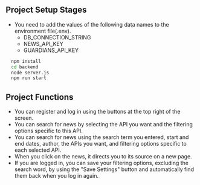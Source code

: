 ## Project Setup Stages

-   You need to add the values of the following data names to the environment file(.env).
    -   DB_CONNECTION_STRING
    -   NEWS_API_KEY
    -   GUARDIANS_API_KEY

```bash
  npm install
  cd backend
  node server.js
  npm run start
```

## Project Functions

-   You can register and log in using the buttons at the top right of the screen.
-   You can search for news by selecting the API you want and the filtering options specific to this API.
-   You can search for news using the search term you entered, start and end dates, author, the APIs you want, and filtering options specific to each selected API.
-   When you click on the news, it directs you to its source on a new page.
-   If you are logged in, you can save your filtering options, excluding the search word, by using the "Save Settings" button and automatically find them back when you log in again.
